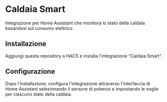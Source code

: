# Caldaia Smart

Integrazione per Home Assistant che monitora lo stato della caldaia basandosi sul consumo elettrico.

## Installazione

Aggiungi questa repository a HACS e installa l'integrazione "Caldaia Smart".

## Configurazione

Dopo l'installazione, configura l'integrazione attraverso l'interfaccia di Home Assistant selezionando il sensore di potenza e impostando le soglie per ciascuno stato della caldaia.